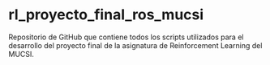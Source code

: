 # rl_proyecto_final_ros_mucsi
Repositorio de GitHub que contiene todos los scripts utilizados para el desarrollo del proyecto final de la asignatura de Reinforcement Learning del MUCSI.
